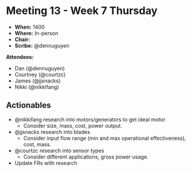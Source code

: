 # Meeting 13 - Week 7 Thursday

- **When:** 1400
- **Where:** In-person
- **Chair:** 
- **Scribe:** @dennuguyen

**Attendees:**

- Dan (@dennuguyen)
- Courtney (@courtzc)
- James (@jjsnacks)
- Nikki (@nikkifang)

## Actionables

- @nikkifang research into motors/generators to get ideal motor
    - Consider size, mass, cost, power output.
- @jjsnacks research into blades
    - Consider input flow range (min and max operational effectiveness), cost, mass.
- @courtzc research into sensor types
    - Consider different applications, gross power usage.
- Update FRs with research
